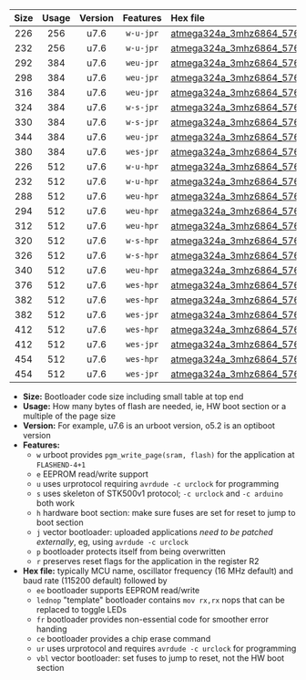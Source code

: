 |Size|Usage|Version|Features|Hex file|
|:-:|:-:|:-:|:-:|:--|
|226|256|u7.6|`w-u-jpr`|[atmega324a_3mhz6864_57600bps_ur_vbl.hex](https://raw.githubusercontent.com/stefanrueger/urboot/main/bootloaders/atmega324a/fcpu_3mhz6864/57600_bps/atmega324a_3mhz6864_57600bps_ur_vbl.hex)|
|232|256|u7.6|`w-u-jpr`|[atmega324a_3mhz6864_57600bps_lednop_ur_vbl.hex](https://raw.githubusercontent.com/stefanrueger/urboot/main/bootloaders/atmega324a/fcpu_3mhz6864/57600_bps/atmega324a_3mhz6864_57600bps_lednop_ur_vbl.hex)|
|292|384|u7.6|`weu-jpr`|[atmega324a_3mhz6864_57600bps_ee_ur_vbl.hex](https://raw.githubusercontent.com/stefanrueger/urboot/main/bootloaders/atmega324a/fcpu_3mhz6864/57600_bps/atmega324a_3mhz6864_57600bps_ee_ur_vbl.hex)|
|298|384|u7.6|`weu-jpr`|[atmega324a_3mhz6864_57600bps_ee_lednop_ur_vbl.hex](https://raw.githubusercontent.com/stefanrueger/urboot/main/bootloaders/atmega324a/fcpu_3mhz6864/57600_bps/atmega324a_3mhz6864_57600bps_ee_lednop_ur_vbl.hex)|
|316|384|u7.6|`weu-jpr`|[atmega324a_3mhz6864_57600bps_ee_lednop_fr_ur_vbl.hex](https://raw.githubusercontent.com/stefanrueger/urboot/main/bootloaders/atmega324a/fcpu_3mhz6864/57600_bps/atmega324a_3mhz6864_57600bps_ee_lednop_fr_ur_vbl.hex)|
|324|384|u7.6|`w-s-jpr`|[atmega324a_3mhz6864_57600bps_vbl.hex](https://raw.githubusercontent.com/stefanrueger/urboot/main/bootloaders/atmega324a/fcpu_3mhz6864/57600_bps/atmega324a_3mhz6864_57600bps_vbl.hex)|
|330|384|u7.6|`w-s-jpr`|[atmega324a_3mhz6864_57600bps_lednop_vbl.hex](https://raw.githubusercontent.com/stefanrueger/urboot/main/bootloaders/atmega324a/fcpu_3mhz6864/57600_bps/atmega324a_3mhz6864_57600bps_lednop_vbl.hex)|
|344|384|u7.6|`weu-jpr`|[atmega324a_3mhz6864_57600bps_ee_lednop_fr_ce_ur_vbl.hex](https://raw.githubusercontent.com/stefanrueger/urboot/main/bootloaders/atmega324a/fcpu_3mhz6864/57600_bps/atmega324a_3mhz6864_57600bps_ee_lednop_fr_ce_ur_vbl.hex)|
|380|384|u7.6|`wes-jpr`|[atmega324a_3mhz6864_57600bps_ee_vbl.hex](https://raw.githubusercontent.com/stefanrueger/urboot/main/bootloaders/atmega324a/fcpu_3mhz6864/57600_bps/atmega324a_3mhz6864_57600bps_ee_vbl.hex)|
|226|512|u7.6|`w-u-hpr`|[atmega324a_3mhz6864_57600bps_ur.hex](https://raw.githubusercontent.com/stefanrueger/urboot/main/bootloaders/atmega324a/fcpu_3mhz6864/57600_bps/atmega324a_3mhz6864_57600bps_ur.hex)|
|232|512|u7.6|`w-u-hpr`|[atmega324a_3mhz6864_57600bps_lednop_ur.hex](https://raw.githubusercontent.com/stefanrueger/urboot/main/bootloaders/atmega324a/fcpu_3mhz6864/57600_bps/atmega324a_3mhz6864_57600bps_lednop_ur.hex)|
|288|512|u7.6|`weu-hpr`|[atmega324a_3mhz6864_57600bps_ee_ur.hex](https://raw.githubusercontent.com/stefanrueger/urboot/main/bootloaders/atmega324a/fcpu_3mhz6864/57600_bps/atmega324a_3mhz6864_57600bps_ee_ur.hex)|
|294|512|u7.6|`weu-hpr`|[atmega324a_3mhz6864_57600bps_ee_lednop_ur.hex](https://raw.githubusercontent.com/stefanrueger/urboot/main/bootloaders/atmega324a/fcpu_3mhz6864/57600_bps/atmega324a_3mhz6864_57600bps_ee_lednop_ur.hex)|
|312|512|u7.6|`weu-hpr`|[atmega324a_3mhz6864_57600bps_ee_lednop_fr_ur.hex](https://raw.githubusercontent.com/stefanrueger/urboot/main/bootloaders/atmega324a/fcpu_3mhz6864/57600_bps/atmega324a_3mhz6864_57600bps_ee_lednop_fr_ur.hex)|
|320|512|u7.6|`w-s-hpr`|[atmega324a_3mhz6864_57600bps.hex](https://raw.githubusercontent.com/stefanrueger/urboot/main/bootloaders/atmega324a/fcpu_3mhz6864/57600_bps/atmega324a_3mhz6864_57600bps.hex)|
|326|512|u7.6|`w-s-hpr`|[atmega324a_3mhz6864_57600bps_lednop.hex](https://raw.githubusercontent.com/stefanrueger/urboot/main/bootloaders/atmega324a/fcpu_3mhz6864/57600_bps/atmega324a_3mhz6864_57600bps_lednop.hex)|
|340|512|u7.6|`weu-hpr`|[atmega324a_3mhz6864_57600bps_ee_lednop_fr_ce_ur.hex](https://raw.githubusercontent.com/stefanrueger/urboot/main/bootloaders/atmega324a/fcpu_3mhz6864/57600_bps/atmega324a_3mhz6864_57600bps_ee_lednop_fr_ce_ur.hex)|
|376|512|u7.6|`wes-hpr`|[atmega324a_3mhz6864_57600bps_ee.hex](https://raw.githubusercontent.com/stefanrueger/urboot/main/bootloaders/atmega324a/fcpu_3mhz6864/57600_bps/atmega324a_3mhz6864_57600bps_ee.hex)|
|382|512|u7.6|`wes-hpr`|[atmega324a_3mhz6864_57600bps_ee_lednop.hex](https://raw.githubusercontent.com/stefanrueger/urboot/main/bootloaders/atmega324a/fcpu_3mhz6864/57600_bps/atmega324a_3mhz6864_57600bps_ee_lednop.hex)|
|382|512|u7.6|`wes-jpr`|[atmega324a_3mhz6864_57600bps_ee_lednop_vbl.hex](https://raw.githubusercontent.com/stefanrueger/urboot/main/bootloaders/atmega324a/fcpu_3mhz6864/57600_bps/atmega324a_3mhz6864_57600bps_ee_lednop_vbl.hex)|
|412|512|u7.6|`wes-hpr`|[atmega324a_3mhz6864_57600bps_ee_lednop_fr.hex](https://raw.githubusercontent.com/stefanrueger/urboot/main/bootloaders/atmega324a/fcpu_3mhz6864/57600_bps/atmega324a_3mhz6864_57600bps_ee_lednop_fr.hex)|
|412|512|u7.6|`wes-jpr`|[atmega324a_3mhz6864_57600bps_ee_lednop_fr_vbl.hex](https://raw.githubusercontent.com/stefanrueger/urboot/main/bootloaders/atmega324a/fcpu_3mhz6864/57600_bps/atmega324a_3mhz6864_57600bps_ee_lednop_fr_vbl.hex)|
|454|512|u7.6|`wes-hpr`|[atmega324a_3mhz6864_57600bps_ee_lednop_fr_ce.hex](https://raw.githubusercontent.com/stefanrueger/urboot/main/bootloaders/atmega324a/fcpu_3mhz6864/57600_bps/atmega324a_3mhz6864_57600bps_ee_lednop_fr_ce.hex)|
|454|512|u7.6|`wes-jpr`|[atmega324a_3mhz6864_57600bps_ee_lednop_fr_ce_vbl.hex](https://raw.githubusercontent.com/stefanrueger/urboot/main/bootloaders/atmega324a/fcpu_3mhz6864/57600_bps/atmega324a_3mhz6864_57600bps_ee_lednop_fr_ce_vbl.hex)|

- **Size:** Bootloader code size including small table at top end
- **Usage:** How many bytes of flash are needed, ie, HW boot section or a multiple of the page size
- **Version:** For example, u7.6 is an urboot version, o5.2 is an optiboot version
- **Features:**
  + `w` urboot provides `pgm_write_page(sram, flash)` for the application at `FLASHEND-4+1`
  + `e` EEPROM read/write support
  + `u` uses urprotocol requiring `avrdude -c urclock` for programming
  + `s` uses skeleton of STK500v1 protocol; `-c urclock` and `-c arduino` both work
  + `h` hardware boot section: make sure fuses are set for reset to jump to boot section
  + `j` vector bootloader: uploaded applications *need to be patched externally*, eg, using `avrdude -c urclock`
  + `p` bootloader protects itself from being overwritten
  + `r` preserves reset flags for the application in the register R2
- **Hex file:** typically MCU name, oscillator frequency (16 MHz default) and baud rate (115200 default) followed by
  + `ee` bootloader supports EEPROM read/write
  + `lednop` "template" bootloader contains `mov rx,rx` nops that can be replaced to toggle LEDs
  + `fr` bootloader provides non-essential code for smoother error handing
  + `ce` bootloader provides a chip erase command
  + `ur` uses urprotocol and requires `avrdude -c urclock` for programming
  + `vbl` vector bootloader: set fuses to jump to reset, not the HW boot section
